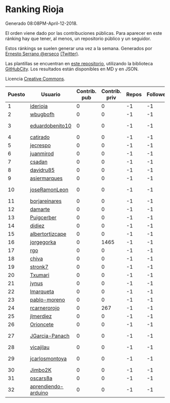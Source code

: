 # Ranking Rioja

Generado 08:08PM-April-12-2018.

El orden viene dado por las contribuciones públicas. Para aparecer en este ránking hay que tener, al menos, un repositorio público y un seguidor.

Estos ránkings se suelen generar una vez a la semana. Generados por [Ernesto Serrano @erseco](https://github.com/erseco/) [(Twitter)](https://twitter.com/erseco).

Las plantillas se encuentran en [este repositorio](https://github.com/iblancasa/GH-Spanish-Ranking), utilizando la biblioteca [GitHubCity](https://github.com/iblancasa/GitHubCity). Los resultados están disponibles en MD y en JSON.

Licencia [Creative Commons](https://creativecommons.org/licenses/by/4.0/).

| Puesto   |  Usuario  | Contrib. pub | Contrib. priv |Repos| Followers | Desde |  Avatar  |
|----------|-----------|--------------|---------------|-----|-----------|-------|----------|
|1|[iderioja](https://github.com/iderioja)|0|0|-1|-1||![iderioja]()|
|2|[wbugbofh](https://github.com/wbugbofh)|0|0|-1|-1||![wbugbofh]()|
|3|[eduardobenito10](https://github.com/eduardobenito10)|0|0|-1|-1||![eduardobenito10]()|
|4|[catirado](https://github.com/catirado)|0|0|-1|-1||![catirado]()|
|5|[jecrespo](https://github.com/jecrespo)|0|0|-1|-1||![jecrespo]()|
|6|[juanmirod](https://github.com/juanmirod)|0|0|-1|-1||![juanmirod]()|
|7|[csadan](https://github.com/csadan)|0|0|-1|-1||![csadan]()|
|8|[davidru85](https://github.com/davidru85)|0|0|-1|-1||![davidru85]()|
|9|[asiermarques](https://github.com/asiermarques)|0|0|-1|-1||![asiermarques]()|
|10|[joseRamonLeon](https://github.com/joseRamonLeon)|0|0|-1|-1||![joseRamonLeon]()|
|11|[borjareinares](https://github.com/borjareinares)|0|0|-1|-1||![borjareinares]()|
|12|[damarte](https://github.com/damarte)|0|0|-1|-1||![damarte]()|
|13|[Puigcerber](https://github.com/Puigcerber)|0|0|-1|-1||![Puigcerber]()|
|14|[didiez](https://github.com/didiez)|0|0|-1|-1||![didiez]()|
|15|[albertortizcape](https://github.com/albertortizcape)|0|0|-1|-1||![albertortizcape]()|
|16|[jorgegorka](https://github.com/jorgegorka)|0|1465|-1|-1||![jorgegorka]()|
|17|[rgo](https://github.com/rgo)|0|0|-1|-1||![rgo]()|
|18|[chiva](https://github.com/chiva)|0|0|-1|-1||![chiva]()|
|19|[stronk7](https://github.com/stronk7)|0|0|-1|-1||![stronk7]()|
|20|[Txumari](https://github.com/Txumari)|0|0|-1|-1||![Txumari]()|
|21|[jynus](https://github.com/jynus)|0|0|-1|-1||![jynus]()|
|22|[lmarqueta](https://github.com/lmarqueta)|0|0|-1|-1||![lmarqueta]()|
|23|[pablo-moreno](https://github.com/pablo-moreno)|0|0|-1|-1||![pablo-moreno]()|
|24|[rcarnerorojo](https://github.com/rcarnerorojo)|0|267|-1|-1||![rcarnerorojo]()|
|25|[jlmerdiez](https://github.com/jlmerdiez)|0|0|-1|-1||![jlmerdiez]()|
|26|[Orioncete](https://github.com/Orioncete)|0|0|-1|-1||![Orioncete]()|
|27|[JGarcia-Panach](https://github.com/JGarcia-Panach)|0|0|-1|-1||![JGarcia-Panach]()|
|28|[vicajilau](https://github.com/vicajilau)|0|0|-1|-1||![vicajilau]()|
|29|[jcarlosmontoya](https://github.com/jcarlosmontoya)|0|0|-1|-1||![jcarlosmontoya]()|
|30|[Jimbo2K](https://github.com/Jimbo2K)|0|0|-1|-1||![Jimbo2K]()|
|31|[oscars8a](https://github.com/oscars8a)|0|0|-1|-1||![oscars8a]()|
|32|[aprendiendo-arduino](https://github.com/aprendiendo-arduino)|0|0|-1|-1||![aprendiendo-arduino]()|

